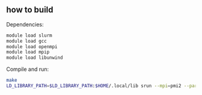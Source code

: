 ## how to build

Dependencies:
```sh
module load slurm
module load gcc
module load openmpi
module load mpip
module load libunwind
```

Compile and run:
```sh
make
LD_LIBRARY_PATH=$LD_LIBRARY_PATH:$HOME/.local/lib srun --mpi=pmi2 --partition=compute --account=csd453 --ntasks=16 --mem=20G -t 00:02:00 --export=ALL ./psrs test/1m.in 1000000
```
